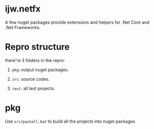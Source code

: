 # ijw.netfx
A few nuget packages provide extensions and helpers for .Net Core and .Net Frameworks. 

# Repro structure
there're 3 folders in the repro:

  1. `pkg`: output nuget packages.

  2. `src`: source codes.

  3. `test`: all test projects.

# pkg
Use `src/packall.bat` to build all the projects into nuget packages
